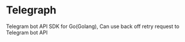 # Telegraph
Telegram bot API SDK for Go(Golang), Can use back off retry request to Telegram bot API

